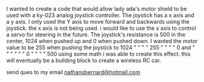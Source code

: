 I wanted to create a code that would allow lady ada's motor shield to be used with a ky-023 analog joystick controller. 
The joystick has a x axis and a y axis. I only used the Y axis to move forward and backwards using the joystick. 
the x axis is not being used. i would like to use the x axis to control a servo for steering in the future. 
The joystick's resistance is 500 in the center, 1024 when pushed up and 0 when pushed down.
I wanted the motor value to be 255 when pushing the joystick to 1024 
"     "         "         "    255 "       "     "   "              0 and
" "       "     "     "     "    0 "     "     "           "      500
using some math i was able to create this effect. 
this will eventually be a building block to create a wireless RC car. 

send ques to my email
nathansbernard@hotmail.com
